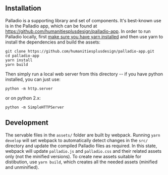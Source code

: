 ## Installation

Palladio is a supporting library and set of components. It's best-known use is in the Palladio app, which can be found at https://github.com/humanitiesplusdesign/palladio-app. In order to run Palladio locally, first [make sure you have yarn installed](https://yarnpkg.com/en/docs/install) and then use yarn to install the dependencies and build the assets:

```
git clone https://github.com/humanitiesplusdesign/palladio-app.git
cd palladio-app
yarn install
yarn build
```

Then simply run a local web server from this directory -- if you have python installed, you can just use:
```
python -m http.server
```
or on python 2.x:
```
python -m SimpleHTTPServer
```

## Development

The servable files in the `assets/` folder are built by webpack.  Running `yarn develop` will set webpack to automatically detect changes in the `src/` directory and update the compiled Palladio files as required.  In this state, webpack will update `palladio.js` and `palladio.css` and their related assets only (not the minified versions).  To create new assets suitable for distibution, use `yarn build`, which creates all the needed assets (minified and unminified).

